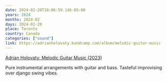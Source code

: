 ```yaml
---
date: 2024-02-20T18:06:59.146-05:00
years: 2024
months: 2024-02
days: 2024-02-20
place: Toronto
country: Canada
categories: ["sound"]
link: https://adrianholovaty.bandcamp.com/album/melodic-guitar-music
---
```

[Adrian Holovaty: Melodic Guitar Music (2023)](https://adrianholovaty.bandcamp.com/album/melodic-guitar-music)

Pure instrumental arrangements with guitar and bass. Tasteful improvising over django swing vibes.
